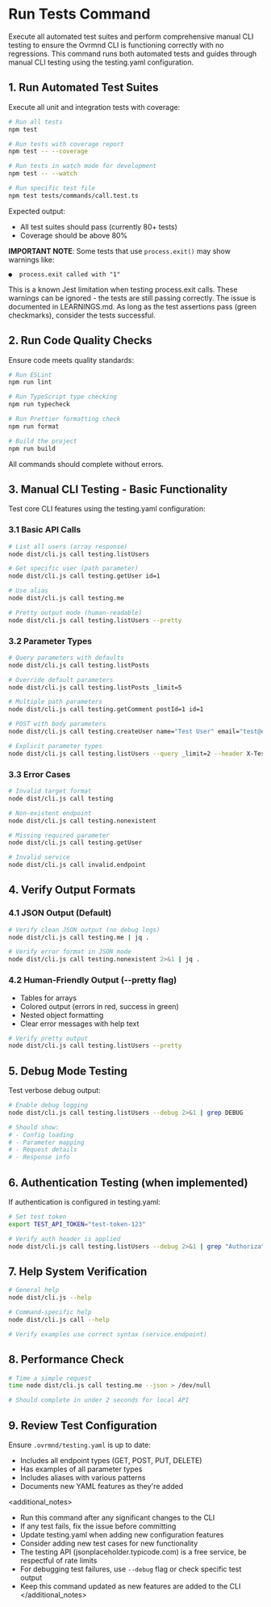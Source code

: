 # Run Tests Command

<goal>
Execute all automated test suites and perform comprehensive manual CLI testing to ensure the Ovrmnd CLI is functioning correctly with no regressions.
</goal>

<instructions>
This command runs both automated tests and guides through manual CLI testing using the testing.yaml configuration.

## 1. **Run Automated Test Suites**

Execute all unit and integration tests with coverage:

```bash
# Run all tests
npm test

# Run tests with coverage report
npm test -- --coverage

# Run tests in watch mode for development
npm test -- --watch

# Run specific test file
npm test tests/commands/call.test.ts
```

Expected output:
- All test suites should pass (currently 80+ tests)
- Coverage should be above 80%

**IMPORTANT NOTE**: Some tests that use `process.exit()` may show warnings like:
```
●  process.exit called with "1"
```
This is a known Jest limitation when testing process.exit calls. These warnings can be ignored - the tests are still passing correctly. The issue is documented in LEARNINGS.md. As long as the test assertions pass (green checkmarks), consider the tests successful.

## 2. **Run Code Quality Checks**

Ensure code meets quality standards:

```bash
# Run ESLint
npm run lint

# Run TypeScript type checking
npm run typecheck

# Run Prettier formatting check
npm run format

# Build the project
npm run build
```

All commands should complete without errors.

## 3. **Manual CLI Testing - Basic Functionality**

Test core CLI features using the testing.yaml configuration:

### 3.1 Basic API Calls
```bash
# List all users (array response)
node dist/cli.js call testing.listUsers

# Get specific user (path parameter)
node dist/cli.js call testing.getUser id=1

# Use alias
node dist/cli.js call testing.me

# Pretty output mode (human-readable)
node dist/cli.js call testing.listUsers --pretty
```

### 3.2 Parameter Types
```bash
# Query parameters with defaults
node dist/cli.js call testing.listPosts

# Override default parameters
node dist/cli.js call testing.listPosts _limit=5

# Multiple path parameters
node dist/cli.js call testing.getComment postId=1 id=1

# POST with body parameters
node dist/cli.js call testing.createUser name="Test User" email="test@example.com"

# Explicit parameter types
node dist/cli.js call testing.listUsers --query _limit=2 --header X-Test=value
```

### 3.3 Error Cases
```bash
# Invalid target format
node dist/cli.js call testing

# Non-existent endpoint
node dist/cli.js call testing.nonexistent

# Missing required parameter
node dist/cli.js call testing.getUser

# Invalid service
node dist/cli.js call invalid.endpoint
```

## 4. **Verify Output Formats**

### 4.1 JSON Output (Default)
```bash
# Verify clean JSON output (no debug logs)
node dist/cli.js call testing.me | jq .

# Verify error format in JSON mode
node dist/cli.js call testing.nonexistent 2>&1 | jq .
```

### 4.2 Human-Friendly Output (--pretty flag)
- Tables for arrays
- Colored output (errors in red, success in green)
- Nested object formatting
- Clear error messages with help text

```bash
# Verify pretty output
node dist/cli.js call testing.listUsers --pretty
```

## 5. **Debug Mode Testing**

Test verbose debug output:

```bash
# Enable debug logging
node dist/cli.js call testing.listUsers --debug 2>&1 | grep DEBUG

# Should show:
# - Config loading
# - Parameter mapping
# - Request details
# - Response info
```

## 6. **Authentication Testing** (when implemented)

If authentication is configured in testing.yaml:

```bash
# Set test token
export TEST_API_TOKEN="test-token-123"

# Verify auth header is applied
node dist/cli.js call testing.listUsers --debug 2>&1 | grep "Authorization"
```

## 7. **Help System Verification**

```bash
# General help
node dist/cli.js --help

# Command-specific help
node dist/cli.js call --help

# Verify examples use correct syntax (service.endpoint)
```

## 8. **Performance Check**

```bash
# Time a simple request
time node dist/cli.js call testing.me --json > /dev/null

# Should complete in under 2 seconds for local API
```

## 9. **Review Test Configuration**

Ensure `.ovrmnd/testing.yaml` is up to date:
- Includes all endpoint types (GET, POST, PUT, DELETE)
- Has examples of all parameter types
- Includes aliases with various patterns
- Documents new YAML features as they're added

</instructions>

<additional_notes>
- Run this command after any significant changes to the CLI
- If any test fails, fix the issue before committing
- Update testing.yaml when adding new configuration features
- Consider adding new test cases for new functionality
- The testing API (jsonplaceholder.typicode.com) is a free service, be respectful of rate limits
- For debugging test failures, use `--debug` flag or check specific test output
- Keep this command updated as new features are added to the CLI
</additional_notes>
